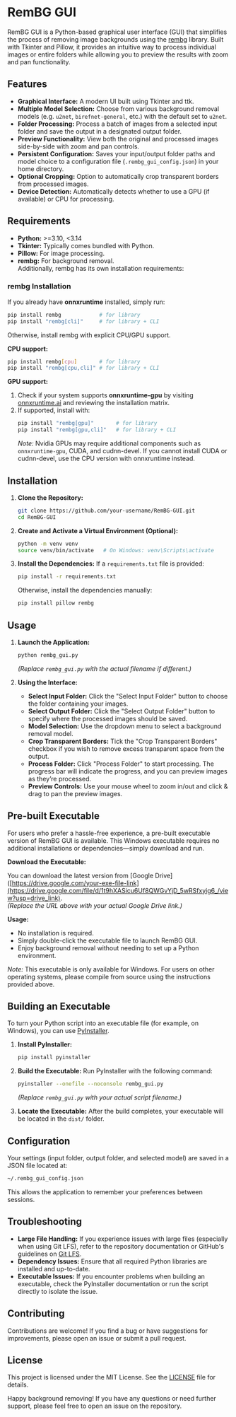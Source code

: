 # RemBG GUI

RemBG GUI is a Python-based graphical user interface (GUI) that simplifies the process of removing image backgrounds using the [rembg](https://github.com/danielgatis/rembg) library. Built with Tkinter and Pillow, it provides an intuitive way to process individual images or entire folders while allowing you to preview the results with zoom and pan functionality.

## Features

- **Graphical Interface:** A modern UI built using Tkinter and ttk.
- **Multiple Model Selection:** Choose from various background removal models (e.g. `u2net`, `birefnet-general`, etc.) with the default set to `u2net`.
- **Folder Processing:** Process a batch of images from a selected input folder and save the output in a designated output folder.
- **Preview Functionality:** View both the original and processed images side-by-side with zoom and pan controls.
- **Persistent Configuration:** Saves your input/output folder paths and model choice to a configuration file (`.rembg_gui_config.json`) in your home directory.
- **Optional Cropping:** Option to automatically crop transparent borders from processed images.
- **Device Detection:** Automatically detects whether to use a GPU (if available) or CPU for processing.

## Requirements

- **Python:** >=3.10, <3.14
- **Tkinter:** Typically comes bundled with Python.
- **Pillow:** For image processing.
- **rembg:** For background removal.  
  Additionally, rembg has its own installation requirements:

### rembg Installation

If you already have **onnxruntime** installed, simply run:
```sh
pip install rembg            # for library
pip install "rembg[cli]"     # for library + CLI
```

Otherwise, install rembg with explicit CPU/GPU support.

**CPU support:**
```sh
pip install rembg[cpu]       # for library
pip install "rembg[cpu,cli]" # for library + CLI
```

**GPU support:**
1. Check if your system supports **onnxruntime-gpu** by visiting [onnxruntime.ai](https://onnxruntime.ai) and reviewing the installation matrix.
2. If supported, install with:
   ```sh
   pip install "rembg[gpu]"       # for library
   pip install "rembg[gpu,cli]"   # for library + CLI
   ```
   *Note:* Nvidia GPUs may require additional components such as `onnxruntime-gpu`, CUDA, and cudnn-devel. If you cannot install CUDA or cudnn-devel, use the CPU version with onnxruntime instead.

## Installation

1. **Clone the Repository:**
   ```sh
   git clone https://github.com/your-username/RemBG-GUI.git
   cd RemBG-GUI
   ```

2. **Create and Activate a Virtual Environment (Optional):**
   ```sh
   python -m venv venv
   source venv/bin/activate   # On Windows: venv\Scripts\activate
   ```

3. **Install the Dependencies:**
   If a `requirements.txt` file is provided:
   ```sh
   pip install -r requirements.txt
   ```
   Otherwise, install the dependencies manually:
   ```sh
   pip install pillow rembg
   ```

## Usage

1. **Launch the Application:**
   ```sh
   python rembg_gui.py
   ```
   *(Replace `rembg_gui.py` with the actual filename if different.)*

2. **Using the Interface:**
   - **Select Input Folder:** Click the "Select Input Folder" button to choose the folder containing your images.
   - **Select Output Folder:** Click the "Select Output Folder" button to specify where the processed images should be saved.
   - **Model Selection:** Use the dropdown menu to select a background removal model.
   - **Crop Transparent Borders:** Tick the "Crop Transparent Borders" checkbox if you wish to remove excess transparent space from the output.
   - **Process Folder:** Click "Process Folder" to start processing. The progress bar will indicate the progress, and you can preview images as they’re processed.
   - **Preview Controls:** Use your mouse wheel to zoom in/out and click & drag to pan the preview images.

## Pre-built Executable

For users who prefer a hassle-free experience, a pre-built executable version of RemBG GUI is available. This Windows executable requires no additional installations or dependencies—simply download and run.

**Download the Executable:**

You can download the latest version from [Google Drive]([https://drive.google.com/your-exe-file-link](https://drive.google.com/file/d/1t9hXASicu6Uf8QWGvYjD_5wRSfxyig6_/view?usp=drive_link).  
*(Replace the URL above with your actual Google Drive link.)*

**Usage:**

- No installation is required.
- Simply double-click the executable file to launch RemBG GUI.
- Enjoy background removal without needing to set up a Python environment.

*Note:* This executable is only available for Windows. For users on other operating systems, please compile from source using the instructions provided above.


## Building an Executable

To turn your Python script into an executable file (for example, on Windows), you can use [PyInstaller](https://pyinstaller.org/).

1. **Install PyInstaller:**
   ```sh
   pip install pyinstaller
   ```

2. **Build the Executable:**
   Run PyInstaller with the following command:
   ```sh
   pyinstaller --onefile --noconsole rembg_gui.py
   ```
   *(Replace `rembg_gui.py` with your actual script filename.)*

3. **Locate the Executable:**
   After the build completes, your executable will be located in the `dist/` folder.

## Configuration

Your settings (input folder, output folder, and selected model) are saved in a JSON file located at:
```sh
~/.rembg_gui_config.json
```
This allows the application to remember your preferences between sessions.

## Troubleshooting

- **Large File Handling:** If you experience issues with large files (especially when using Git LFS), refer to the repository documentation or GitHub's guidelines on [Git LFS](https://git-lfs.github.com/).
- **Dependency Issues:** Ensure that all required Python libraries are installed and up-to-date.
- **Executable Issues:** If you encounter problems when building an executable, check the PyInstaller documentation or run the script directly to isolate the issue.

## Contributing

Contributions are welcome! If you find a bug or have suggestions for improvements, please open an issue or submit a pull request.

## License

This project is licensed under the MIT License. See the [LICENSE](LICENSE) file for details.

Happy background removing! If you have any questions or need further support, please feel free to open an issue on the repository.
